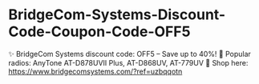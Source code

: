 # BridgeCom-Systems-Discount-Code-Coupon-Code-OFF5
✨ BridgeCom Systems discount code: OFF5 – Save up to 40%! 📡 Popular radios: AnyTone AT-D878UVII Plus, AT-D868UV, AT-779UV 🛒 Shop here: https://www.bridgecomsystems.com/?ref=uzbqqotn

